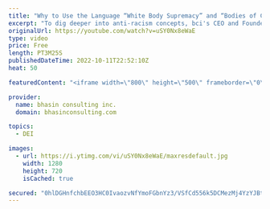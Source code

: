 ```yaml
---
title: "Why to Use the Language “White Body Supremacy” and “Bodies of Culture”"
excerpt: "To dig deeper into anti-racism concepts, bci's CEO and Founder Ritu Bhasin hosted a conversation with a very special guest —  Resmaa Menakem, MSW, LICSW, SEP. He is the author of the New York Times bestseller My Grandma’s Hands as well as The Quaking of America: An Embodied Guide to Navigating Our Nation’s"
originalUrl: https://youtube.com/watch?v=uSY0Nx8eWaE
type: video
price: Free
length: PT3M25S
publishedDateTime: 2022-10-11T22:52:10Z
heat: 50

featuredContent: "<iframe width=\"800\" height=\"500\" frameborder=\"0\" src=\"https://www.youtube.com/embed/uSY0Nx8eWaE\" allow=\"accelerometer; autoplay; encrypted-media; gyroscope; picture-in-picture\" allowfullscreen></iframe>"

provider:
  name: bhasin consulting inc.
  domain: bhasinconsulting.com

topics:
  - DEI

images:
  - url: https://i.ytimg.com/vi/uSY0Nx8eWaE/maxresdefault.jpg
    width: 1280
    height: 720
    isCached: true

secured: "0hlDGHnfchbEEO3HC0IvaozvNfYmoFGbnYz3/VSfCd556k5DCMezMj4YzYJBtQ4I8pq8yC+hc8qPNJz+q13bDcMYmmIh9wdA/xBr2hBo4pjcNILeDNe7PykGnGWanXFHVrU0vfLSpqqBWMVXMyphLXOTuZEAdhmeV1oKWCy82BJ09aa2+z2lqlf257L2+uI2Joy9WIRtVcjyUZdYNCkyQSbBf/vT80BCDKcsfxlZLKfsicky1LiWdKHwfy3yAQ7qjJq607/5aoegr/gPyXBKbAS1yCxmg5SR8YVvZhEJ28r91P+J+wVi2MngvJhtHE/AKmiHgj48ABb9dTZhT8wsayX6ssTp3dciY9AnQl4wo8yW2bPdda/zJ+hc6RppkfRnrFb51DwOWZG9ZbutalvaQNwpWyZZSBkjbzeZmM5QDMU=;BT7HnZ3/ZchICPxsOg2Q/w=="
---
```



